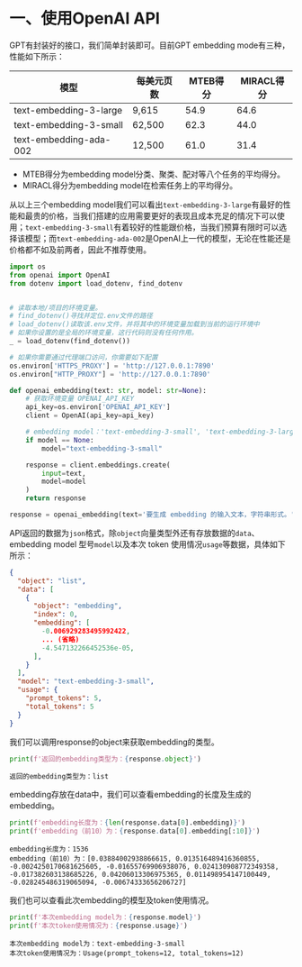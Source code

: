 # 一、使用OpenAI API

GPT有封装好的接口，我们简单封装即可。目前GPT embedding mode有三种，性能如下所示：


| 模型                   | 每美元页数 | MTEB得分 | MIRACL得分 |
| ---------------------- | ---------- | -------- | ---------- |
| text-embedding-3-large | 9,615      | 54.9     | 64.6       |
| text-embedding-3-small | 62,500     | 62.3     | 44.0       |
| text-embedding-ada-002 | 12,500     | 61.0     | 31.4       |

- MTEB得分为embedding model分类、聚类、配对等八个任务的平均得分。
- MIRACL得分为embedding model在检索任务上的平均得分。

从以上三个embedding model我们可以看出`text-embedding-3-large`有最好的性能和最贵的价格，当我们搭建的应用需要更好的表现且成本充足的情况下可以使用；`text-embedding-3-small`有着较好的性能跟价格，当我们预算有限时可以选择该模型；而`text-embedding-ada-002`是OpenAI上一代的模型，无论在性能还是价格都不如及前两者，因此不推荐使用。

```python
import os
from openai import OpenAI
from dotenv import load_dotenv, find_dotenv


# 读取本地/项目的环境变量。
# find_dotenv()寻找并定位.env文件的路径
# load_dotenv()读取该.env文件，并将其中的环境变量加载到当前的运行环境中  
# 如果你设置的是全局的环境变量，这行代码则没有任何作用。
_ = load_dotenv(find_dotenv())

# 如果你需要通过代理端口访问，你需要如下配置
os.environ['HTTPS_PROXY'] = 'http://127.0.0.1:7890'
os.environ["HTTP_PROXY"] = 'http://127.0.0.1:7890'

def openai_embedding(text: str, model: str=None):
    # 获取环境变量 OPENAI_API_KEY
    api_key=os.environ['OPENAI_API_KEY']
    client = OpenAI(api_key=api_key)

    # embedding model：'text-embedding-3-small', 'text-embedding-3-large', 'text-embedding-ada-002'
    if model == None:
        model="text-embedding-3-small"

    response = client.embeddings.create(
        input=text,
        model=model
    )
    return response

response = openai_embedding(text='要生成 embedding 的输入文本，字符串形式。')
```

API返回的数据为`json`格式，除`object`向量类型外还有存放数据的`data`、embedding model 型号`model`以及本次 token 使用情况`usage`等数据，具体如下所示：

```json
{
  "object": "list",
  "data": [
    {
      "object": "embedding",
      "index": 0,
      "embedding": [
        -0.006929283495992422,
        ... (省略)
        -4.547132266452536e-05,
      ],
    }
  ],
  "model": "text-embedding-3-small",
  "usage": {
    "prompt_tokens": 5,
    "total_tokens": 5
  }
}
```

我们可以调用response的object来获取embedding的类型。

```python
print(f'返回的embedding类型为：{response.object}')
```

```markup
返回的embedding类型为：list
```

embedding存放在data中，我们可以查看embedding的长度及生成的embedding。

```python
print(f'embedding长度为：{len(response.data[0].embedding)}')
print(f'embedding（前10）为：{response.data[0].embedding[:10]}')
```

```markup
embedding长度为：1536
embedding（前10）为：[0.03884002938866615, 0.013516489416360855, -0.0024250170681625605, -0.01655769906938076, 0.024130908772349358, -0.017382603138685226, 0.04206013306975365, 0.011498954147100449, -0.028245486319065094, -0.00674333656206727]
```

我们也可以查看此次embedding的模型及token使用情况。

```python
print(f'本次embedding model为：{response.model}')
print(f'本次token使用情况为：{response.usage}')
```

```markup
本次embedding model为：text-embedding-3-small
本次token使用情况为：Usage(prompt_tokens=12, total_tokens=12)
```

